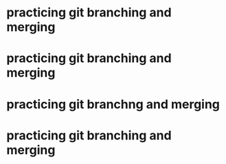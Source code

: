 # practicing git branching and merging
# practicing git branching and merging
# practicing git branchng and merging
# practicing git branching and merging

